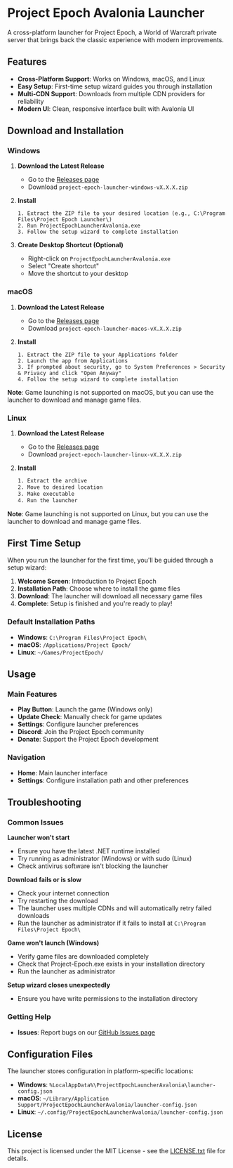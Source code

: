 # Project Epoch Avalonia Launcher

A cross-platform launcher for Project Epoch, a World of Warcraft private server that brings back the classic experience with modern improvements.

## Features

- **Cross-Platform Support**: Works on Windows, macOS, and Linux
- **Easy Setup**: First-time setup wizard guides you through installation
- **Multi-CDN Support**: Downloads from multiple CDN providers for reliability
- **Modern UI**: Clean, responsive interface built with Avalonia UI

## Download and Installation

### Windows

1. **Download the Latest Release**
   - Go to the [Releases page](https://github.com/cwhit1234/ProjectEpochLauncherAvalonia/releases)
   - Download `project-epoch-launcher-windows-vX.X.X.zip`

2. **Install**
   ```
   1. Extract the ZIP file to your desired location (e.g., C:\Program Files\Project Epoch Launcher\)
   2. Run ProjectEpochLauncherAvalonia.exe
   3. Follow the setup wizard to complete installation
   ```

3. **Create Desktop Shortcut (Optional)**
   - Right-click on `ProjectEpochLauncherAvalonia.exe`
   - Select "Create shortcut"
   - Move the shortcut to your desktop

### macOS

1. **Download the Latest Release**
   - Go to the [Releases page](https://github.com/Project-Epoch/ProjectEpochLauncherAvalonia/releases)
   - Download `project-epoch-launcher-macos-vX.X.X.zip`

2. **Install**
   ```
   1. Extract the ZIP file to your Applications folder
   2. Launch the app from Applications
   3. If prompted about security, go to System Preferences > Security & Privacy and click "Open Anyway"
   4. Follow the setup wizard to complete installation
   ```

**Note**: Game launching is not supported on macOS, but you can use the launcher to download and manage game files.

### Linux

1. **Download the Latest Release**
   - Go to the [Releases page](https://github.com/Project-Epoch/ProjectEpochLauncherAvalonia/releases)
   - Download `project-epoch-launcher-linux-vX.X.X.zip`

2. **Install**
   ```bash
   1. Extract the archive   
   2. Move to desired location
   3. Make executable
   4. Run the launcher
   ```

**Note**: Game launching is not supported on Linux, but you can use the launcher to download and manage game files.

## First Time Setup

When you run the launcher for the first time, you'll be guided through a setup wizard:

1. **Welcome Screen**: Introduction to Project Epoch
2. **Installation Path**: Choose where to install the game files
3. **Download**: The launcher will download all necessary game files
4. **Complete**: Setup is finished and you're ready to play!

### Default Installation Paths

- **Windows**: `C:\Program Files\Project Epoch\`
- **macOS**: `/Applications/Project Epoch/`
- **Linux**: `~/Games/ProjectEpoch/`

## Usage

### Main Features

- **Play Button**: Launch the game (Windows only)
- **Update Check**: Manually check for game updates
- **Settings**: Configure launcher preferences
- **Discord**: Join the Project Epoch community
- **Donate**: Support the Project Epoch development

### Navigation

- **Home**: Main launcher interface
- **Settings**: Configure installation path and other preferences

## Troubleshooting

### Common Issues

**Launcher won't start**
- Ensure you have the latest .NET runtime installed
- Try running as administrator (Windows) or with sudo (Linux)
- Check antivirus software isn't blocking the launcher

**Download fails or is slow**
- Check your internet connection
- Try restarting the download
- The launcher uses multiple CDNs and will automatically retry failed downloads
- Run the launcher as administrator if it fails to install at `C:\Program Files\Project Epoch\`

**Game won't launch (Windows)**
- Verify game files are downloaded completely
- Check that Project-Epoch.exe exists in your installation directory
- Run the launcher as administrator

**Setup wizard closes unexpectedly**
- Ensure you have write permissions to the installation directory

### Getting Help
- **Issues**: Report bugs on our [GitHub Issues page](https://github.com/cwhit1234/ProjectEpochLauncherAvalonia/issues)

## Configuration Files

The launcher stores configuration in platform-specific locations:

- **Windows**: `%LocalAppData%\ProjectEpochLauncherAvalonia\launcher-config.json`
- **macOS**: `~/Library/Application Support/ProjectEpochLauncherAvalonia/launcher-config.json`
- **Linux**: `~/.config/ProjectEpochLauncherAvalonia/launcher-config.json`

## License

This project is licensed under the MIT License - see the [LICENSE.txt](LICENSE.txt) file for details.
